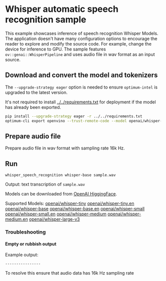 # Whisper automatic speech recognition sample

This example showcases inference of speech recognition Whisper Models. The application doesn't have many configuration options to encourage the reader to explore and modify the source code. For example, change the device for inference to GPU. The sample features `ov::genai::WhisperPipeline` and uses audio file in wav format as an input source.

## Download and convert the model and tokenizers

The `--upgrade-strategy eager` option is needed to ensure `optimum-intel` is upgraded to the latest version.

It's not required to install [../../requirements.txt](../../requirements.txt) for deployment if the model has already been exported.

```sh
pip install --upgrade-strategy eager -r ../../requirements.txt
optimum-cli export openvino --trust-remote-code --model openai/whisper-base whisper-base
```

## Prepare audio file

Prepare audio file in wav format with sampling rate 16k Hz.

## Run

`whisper_speech_recognition whisper-base sample.wav`

Output: text transcription of `sample.wav`

Models can be downloaded from [OpenAI HiggingFace](https://huggingface.co/openai).

Supported Models:
[openai/whisper-tiny](https://huggingface.co/openai/whisper-tiny)
[openai/whisper-tiny.en](https://huggingface.co/openai/whisper-tiny.en)
[openai/whisper-base](https://huggingface.co/openai/whisper-base)
[openai/whisper-base.en](https://huggingface.co/openai/whisper-base.en)
[openai/whisper-small](https://huggingface.co/openai/whisper-small)
[openai/whisper-small.en](https://huggingface.co/openai/whisper-small.en)
[openai/whisper-medium](https://huggingface.co/openai/whisper-medium)
[openai/whisper-medium.en](https://huggingface.co/openai/whisper-medium.en)
[openai/whisper-large-v3](https://huggingface.co/openai/whisper-large-v3)

### Troubleshooting

#### Empty or rubbish output

Example output:
```
----------------
```

To resolve this ensure that audio data has 16k Hz sampling rate
